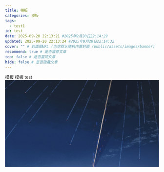 ```yaml
---
title: 模板
categories: 模板
tags:
  - test1
id: test
date: 2025-09-20 22:13:21 #2025年9月20日22:14:29
updated: 2025-09-20 22:13:24 #2025年9月20日22:14:32
cover: "" # 封面图URL (为空默认随机内置封面 /public/assets/images/banner)
recommend: true # 是否推荐文章
top: false # 是否置顶文章
hide: false # 是否隐藏文章
---
```

模板
模板
test
![](public/assets/本地图床/home-banner.jpg)